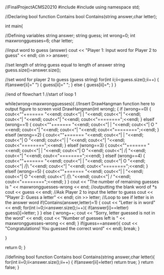 //FinalProjectACMS20210
#include <iostream>
#include <string>
using namespace std;

//Declaring bool function Contains
bool Contains(string<char> answer,char letter);

int main{

//Defining variables
string answer;
string guess;
int wrong=0;
int maxwrongguesses=6;
char letter;

//input word to guess (answer)
cout << "Player 1: Input word for Player 2 to guess" << endl;
cin >> answer;

//set length of string guess equal to length of answer string
guess.size()=answer.size();

//set word for player 2 to guess (guess string)
for(int ii;ii<guess.size();ii++)
{
if(answer[ii]=" ")
  {
  guess[ii]=" ";
  } 
  else
  {
  guess[ii]=*;
  }
}

//end of flowchart 1
//start of loop 1

while(wrong<maxwrongguesses){
//Insert DrawHangman function here to output figure to screen
void DrawHangman(int wrong);
 {
 if (wrong==0)
  {
  cout<<""+====== "<<endl;
 	cout<<"|   |   "<<endl;
 	cout<<"|       "<<endl;
 	cout<<"|       "<<endl;
 	cout<<"|       "<<endl;
 	cout<<"========";<<endl;
  }
 elseif (wrong==1)
  {
  cout<<""+====== "<<endl;
 	cout<<"|   |   "<<endl;
 	cout<<"|   O   "<<endl;
 	cout<<"|       "<<endl;
 	cout<<"|       "<<endl;
 	cout<<"========";<<endl;
  	}
 elseif (wrong==2)
  {
  cout<<""+====== "<<endl;
 	cout<<"|   |   "<<endl;
 	cout<<"|   O   "<<endl;
 	cout<<"|   |   "<<endl;
 	cout<<"|       "<<endl;
 	cout<<"========";<<endl;
 	}
 elseif (wrong==3)
  {
  cout<<""+====== "<<endl;
 	cout<<"|   |   "<<endl;
 	cout<<"|   O   "<<endl;
 	cout<<"|  /|   "<<endl;
 	cout<<"|       "<<endl;
 	cout<<"========";<<endl;
 	}
 elseif (wrong==4)
 {
 cout<<""+====== "<<endl;
 	cout<<"|   |   "<<endl;
 	cout<<"|   O   "<<endl;
 	cout<<"|  /|\    "<<endl;
 	cout<<"|       "<<endl;
 	cout<<"========";<<endl;
 	}
 elseif (wrong==5)
 {
  cout<<""+====== "<<endl;
 	cout<<"|   |   "<<endl;
 	cout<<"|   O   "<<endl;
 	cout<<"|  /|\    "<<endl;
 	cout<<"|  /    "<<endl;
 	cout<<"========";<<endl;
 	}
 }
cout << "The number of remaining guesses is " << maxwrongguesses-wrong << end;
//outputting the blank word of *s
cout << guess << endl;
//Ask Player 2 to input the letter to guess
cout << "Player 2: Guess a letter" << endl;
cin >> letter;
//Loop to see if letter is in the answer word
if(Contains(answer,letter)=1)
  {
  cout << "Letter is in word" << endl;
  for(int i=0;i<answer.size();i++){
    if(answer[i]==letter)
      guess[i]=letter;
    }
  } 
  else 
  {
    wrong++;
    cout << "Sorry, letter guessed is not in the word" << endl;
    cout << "Number of guesses left is " << maxwrongguesses-wrong << endl;
  }
if(guess==answer){
  cout << "Congratulations!  You guessed the correct word" << endl;
  break;
  }

}
  
  





return 0;
}

//defining bool function Contains
bool Contains(string<char> answer,char letter){
for(int ii=0;ii<answer.size();ii++)
  {
  if(answer[ii]=letter)
    return true;
  }
  return false;
}


